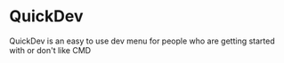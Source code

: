 # QuickDev
QuickDev is an easy to use dev menu for people who are getting started with or don't like CMD
